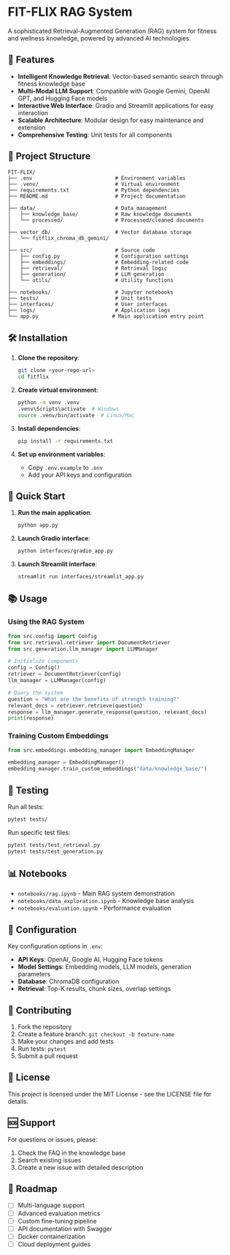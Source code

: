 # FIT-FLIX RAG System

A sophisticated Retrieval-Augmented Generation (RAG) system for fitness and wellness knowledge, powered by advanced AI technologies.

## 🚀 Features

- **Intelligent Knowledge Retrieval**: Vector-based semantic search through fitness knowledge base
- **Multi-Modal LLM Support**: Compatible with Google Gemini, OpenAI GPT, and Hugging Face models
- **Interactive Web Interface**: Gradio and Streamlit applications for easy interaction
- **Scalable Architecture**: Modular design for easy maintenance and extension
- **Comprehensive Testing**: Unit tests for all components

## 📁 Project Structure

```
FIT-FLIX/
├── .env                           # Environment variables
├── .venv/                         # Virtual environment
├── requirements.txt               # Python dependencies
├── README.md                      # Project documentation
│
├── data/                          # Data management
│   ├── knowledge_base/            # Raw knowledge documents
│   └── processed/                 # Processed/cleaned documents
│
├── vector_db/                     # Vector database storage
│   └── fitflix_chroma_db_gemini/
│
├── src/                           # Source code
│   ├── config.py                  # Configuration settings
│   ├── embeddings/                # Embedding-related code
│   ├── retrieval/                 # Retrieval logic
│   ├── generation/                # LLM generation
│   └── utils/                     # Utility functions
│
├── notebooks/                     # Jupyter notebooks
├── tests/                         # Unit tests
├── interfaces/                    # User interfaces
├── logs/                          # Application logs
└── app.py                        # Main application entry point
```

## 🛠️ Installation

1. **Clone the repository**:
   ```bash
   git clone <your-repo-url>
   cd fitflix
   ```

2. **Create virtual environment**:
   ```bash
   python -m venv .venv
   .venv\Scripts\activate  # Windows
   source .venv/bin/activate  # Linux/Mac
   ```

3. **Install dependencies**:
   ```bash
   pip install -r requirements.txt
   ```

4. **Set up environment variables**:
   - Copy `.env.example` to `.env`
   - Add your API keys and configuration

## 🚀 Quick Start

1. **Run the main application**:
   ```bash
   python app.py
   ```

2. **Launch Gradio interface**:
   ```bash
   python interfaces/gradio_app.py
   ```

3. **Launch Streamlit interface**:
   ```bash
   streamlit run interfaces/streamlit_app.py
   ```

## 📚 Usage

### Using the RAG System

```python
from src.config import Config
from src.retrieval.retriever import DocumentRetriever
from src.generation.llm_manager import LLMManager

# Initialize components
config = Config()
retriever = DocumentRetriever(config)
llm_manager = LLMManager(config)

# Query the system
question = "What are the benefits of strength training?"
relevant_docs = retriever.retrieve(question)
response = llm_manager.generate_response(question, relevant_docs)
print(response)
```

### Training Custom Embeddings

```python
from src.embeddings.embedding_manager import EmbeddingManager

embedding_manager = EmbeddingManager()
embedding_manager.train_custom_embeddings("data/knowledge_base/")
```

## 🧪 Testing

Run all tests:
```bash
pytest tests/
```

Run specific test files:
```bash
pytest tests/test_retrieval.py
pytest tests/test_generation.py
```

## 📊 Notebooks

- `notebooks/rag.ipynb` - Main RAG system demonstration
- `notebooks/data_exploration.ipynb` - Knowledge base analysis
- `notebooks/evaluation.ipynb` - Performance evaluation

## 🔧 Configuration

Key configuration options in `.env`:

- **API Keys**: OpenAI, Google AI, Hugging Face tokens
- **Model Settings**: Embedding models, LLM models, generation parameters
- **Database**: ChromaDB configuration
- **Retrieval**: Top-K results, chunk sizes, overlap settings

## 🤝 Contributing

1. Fork the repository
2. Create a feature branch: `git checkout -b feature-name`
3. Make your changes and add tests
4. Run tests: `pytest`
5. Submit a pull request

## 📝 License

This project is licensed under the MIT License - see the LICENSE file for details.

## 🆘 Support

For questions or issues, please:
1. Check the FAQ in the knowledge base
2. Search existing issues
3. Create a new issue with detailed description

## 🎯 Roadmap

- [ ] Multi-language support
- [ ] Advanced evaluation metrics
- [ ] Custom fine-tuning pipeline
- [ ] API documentation with Swagger
- [ ] Docker containerization
- [ ] Cloud deployment guides
